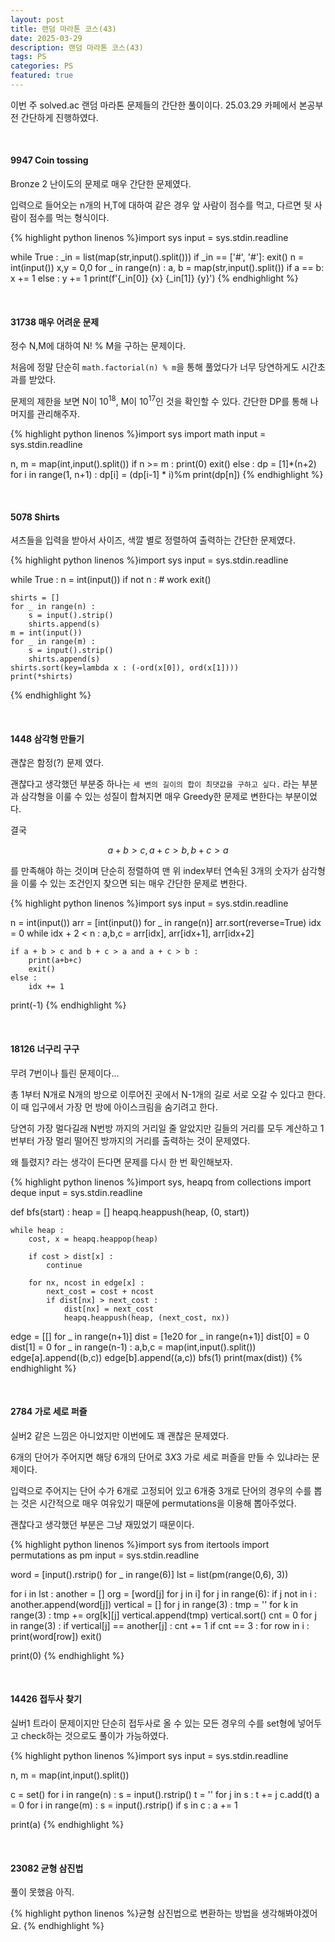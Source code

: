 ```yaml
---
layout: post
title: 랜덤 마라톤 코스(43)
date: 2025-03-29
description: 랜덤 마라톤 코스(43)
tags: PS 
categories: PS
featured: true
---
```


이번 주 solved.ac 랜덤 마라톤 문제들의 간단한 풀이이다. 25.03.29 카페에서 본공부 전 간단하게 진행하였다.

<br>

#### 9947 Coin tossing

Bronze 2 난이도의 문제로 매우 간단한 문제였다.

입력으로 들어오는 n개의 H,T에 대하여 같은 경우 앞 사람이 점수를 먹고, 다르면 뒷 사람이 점수를 먹는 형식이다.

{% highlight python linenos %}import sys
input = sys.stdin.readline

while True :
    _in = list(map(str,input().split()))
    if _in == ['#', '#']:
        exit()
    n = int(input())
    x,y = 0,0
    for _ in range(n) :
        a, b = map(str,input().split())
        if a == b:
            x += 1
        else :
            y += 1
    print(f'{_in[0]} {x} {_in[1]} {y}')
{% endhighlight %}

<br>

#### 31738 매우 어려운 문제

정수 N,M에 대하여 N! % M을 구하는 문제이다.

처음에 정말 단순히 `math.factorial(n) % m`을 통해 풀었다가 너무 당연하게도 시간초과를 받았다.

문제의 제한을 보면 N이 $10^{18}$, M이 $10^{17}$인 것을 확인할 수 있다. 간단한 DP를 통해 나머지를 관리해주자.

{% highlight python linenos %}import sys
import math
input = sys.stdin.readline

n, m = map(int,input().split())
if n >= m :
    print(0)
    exit()
else :
    dp = [1]*(n+2)
    for i in range(1, n+1) :
        dp[i] = (dp[i-1] * i)%m
    print(dp[n])
{% endhighlight %}


<br>

#### 5078 Shirts

셔츠들을 입력을 받아서 사이즈, 색깔 별로 정렬하여 출력하는 간단한 문제였다.

{% highlight python linenos %}import sys
input = sys.stdin.readline

while True :
    n = int(input())
    if not n :
        # work
        exit()
    
    shirts = []
    for _ in range(n) :
        s = input().strip()
        shirts.append(s)
    m = int(input())
    for _ in range(m) :
        s = input().strip()
        shirts.append(s)
    shirts.sort(key=lambda x : (-ord(x[0]), ord(x[1])))
    print(*shirts)
{% endhighlight %}

<br>

#### 1448 삼각형 만들기

괜찮은 함정(?) 문제 였다.

괜찮다고 생각했던 부분중 하나는 `세 변의 길이의 합이 최댓값을 구하고 싶다.` 라는 부분과 삼각형을 이룰 수 있는 성질이 합쳐지면 매우 Greedy한 문제로 변한다는 부분이었다.

결국 

$$
a + b > c, a + c > b, b + c > a
$$

를 만족해야 하는 것이며 단순히 정렬하여 맨 위 index부터 연속된 3개의 숫자가 삼각형을 이룰 수 있는 조건인지 찾으면 되는 매우 간단한 문제로 변한다.

{% highlight python linenos %}import sys
input = sys.stdin.readline

n = int(input())
arr = [int(input()) for _ in range(n)]
arr.sort(reverse=True)
idx = 0
while idx + 2 < n :
    a,b,c = arr[idx], arr[idx+1], arr[idx+2]

    if a + b > c and b + c > a and a + c > b :
        print(a+b+c)
        exit()
    else :
        idx += 1

print(-1)
{% endhighlight %}

<br>

#### 18126 너구리 구구

무려 7번이나 틀린 문제이다...

총 1부터 N개로 N개의 방으로 이루어진 곳에서 N-1개의 길로 서로 오갈 수 있다고 한다. 이 때 입구에서 가장 먼 방에 아이스크림을 숨기려고 한다.

당연히 가장 멀다길래 N번방 까지의 거리일 줄 알았지만 길들의 거리를 모두 계산하고 1번부터 가장 멀리 떨어진 방까지의 거리를 출력하는 것이 문제였다.

왜 틀렸지? 라는 생각이 든다면 문제를 다시 한 번 확인해보자.

{% highlight python linenos %}import sys, heapq
from collections import deque
input = sys.stdin.readline

def bfs(start) :
    heap = []
    heapq.heappush(heap, (0, start))

    while heap :
        cost, x = heapq.heappop(heap)

        if cost > dist[x] :
            continue

        for nx, ncost in edge[x] :
            next_cost = cost + ncost
            if dist[nx] > next_cost :
                dist[nx] = next_cost
                heapq.heappush(heap, (next_cost, nx))
edge = [[] for _ in range(n+1)]
dist = [1e20 for _ in range(n+1)]
dist[0] = 0
dist[1] = 0
for _ in range(n-1) :
    a,b,c = map(int,input().split())
    edge[a].append((b,c))
    edge[b].append((a,c))
bfs(1)
print(max(dist))
{% endhighlight %}

<br>

#### 2784 가로 세로 퍼즐

실버2 같은 느낌은 아니었지만 이번에도 꽤 괜찮은 문제였다.

6개의 단어가 주어지면 해당 6개의 단어로 $3X3$ 가로 세로 퍼즐을 만들 수 있냐라는 문제이다.

입력으로 주어지는 단어 수가 6개로 고정되어 있고 6개중 3개로 단어의 경우의 수를 뽑는 것은 시간적으로 매우 여유있기 때문에 permutations을 이용해 뽑아주었다.

괜찮다고 생각했던 부분은 그냥 재밌었기 때문이다.

{% highlight python linenos %}import sys
from itertools import permutations as pm
input = sys.stdin.readline

word = [input().rstrip() for _ in range(6)]
lst = list(pm(range(0,6), 3))

for i in lst :
    another = []
    org = [word[j] for j in i]
    for j in range(6):
        if j not in i :
            another.append(word[j])
    vertical = []
    for j in range(3) :
        tmp = ''
        for k in range(3) :
            tmp += org[k][j]
        vertical.append(tmp)
    vertical.sort()
    cnt = 0
    for j in range(3) :
        if vertical[j] == another[j] :
            cnt += 1
    if cnt == 3 :
        for row in i :
            print(word[row])
        exit()
    
print(0)
{% endhighlight %}

<br>


#### 14426 접두사 찾기

실버1 트라이 문제이지만 단순히 접두사로 올 수 있는 모든 경우의 수를 set형에 넣어두고 check하는 것으로도 풀이가 가능하였다.

{% highlight python linenos %}import sys
input = sys.stdin.readline

n, m = map(int,input().split())

c = set()
for i in range(n) :
    s = input().rstrip()
    t = ''
    for j in s :
        t += j
        c.add(t)
a = 0
for i in range(m) :
    s = input().rstrip()
    if s in c :
        a += 1

print(a)
{% endhighlight %}

<br>


#### 23082 균형 삼진법

풀이 못했음 아직.

{% highlight python linenos %}균형 삼진법으로 변환하는 방법을 생각해봐야겠어요.
{% endhighlight %}